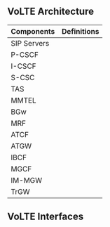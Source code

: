 


## VoLTE Architecture

|Components |Definitions|
|---|---|
|SIP Servers||
|P-CSCF||
|I-CSCF||
|S-CSC||
TAS||
|MMTEL||
|BGw||
|MRF||
|ATCF||
|ATGW||
|IBCF||
|MGCF||
|IM-MGW||
|TrGW||

## VoLTE Interfaces
